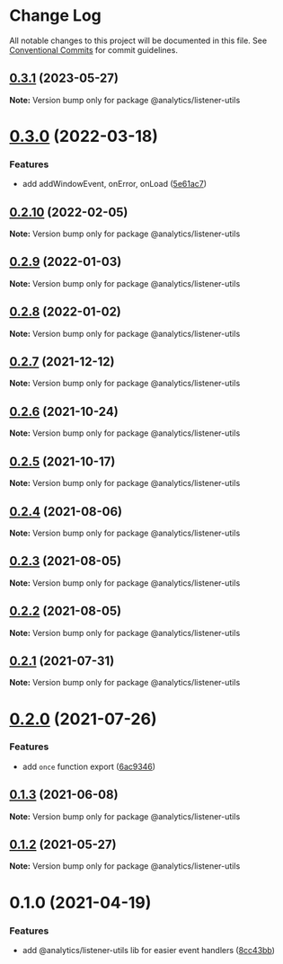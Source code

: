 # Change Log

All notable changes to this project will be documented in this file.
See [Conventional Commits](https://conventionalcommits.org) for commit guidelines.

## [0.3.1](https://github.com/DavidWells/analytics/tree/master/packages/analytics-util-listener/compare/@analytics/listener-utils@0.3.0...@analytics/listener-utils@0.3.1) (2023-05-27)

**Note:** Version bump only for package @analytics/listener-utils





# [0.3.0](https://github.com/DavidWells/analytics/tree/master/packages/analytics-util-listener/compare/@analytics/listener-utils@0.2.10...@analytics/listener-utils@0.3.0) (2022-03-18)


### Features

* add addWindowEvent, onError, onLoad ([5e61ac7](https://github.com/DavidWells/analytics/tree/master/packages/analytics-util-listener/commit/5e61ac7db4307eccee865227ef952da7ae82e584))





## [0.2.10](https://github.com/DavidWells/analytics/tree/master/packages/analytics-util-listener/compare/@analytics/listener-utils@0.2.9...@analytics/listener-utils@0.2.10) (2022-02-05)

**Note:** Version bump only for package @analytics/listener-utils





## [0.2.9](https://github.com/DavidWells/analytics/tree/master/packages/analytics-util-listener/compare/@analytics/listener-utils@0.2.8...@analytics/listener-utils@0.2.9) (2022-01-03)

**Note:** Version bump only for package @analytics/listener-utils





## [0.2.8](https://github.com/DavidWells/analytics/tree/master/packages/analytics-util-listener/compare/@analytics/listener-utils@0.2.7...@analytics/listener-utils@0.2.8) (2022-01-02)

**Note:** Version bump only for package @analytics/listener-utils





## [0.2.7](https://github.com/DavidWells/analytics/tree/master/packages/analytics-util-listener/compare/@analytics/listener-utils@0.2.6...@analytics/listener-utils@0.2.7) (2021-12-12)

**Note:** Version bump only for package @analytics/listener-utils





## [0.2.6](https://github.com/DavidWells/analytics/tree/master/packages/analytics-util-listener/compare/@analytics/listener-utils@0.2.5...@analytics/listener-utils@0.2.6) (2021-10-24)

**Note:** Version bump only for package @analytics/listener-utils





## [0.2.5](https://github.com/DavidWells/analytics/tree/master/packages/analytics-util-listener/compare/@analytics/listener-utils@0.2.4...@analytics/listener-utils@0.2.5) (2021-10-17)

**Note:** Version bump only for package @analytics/listener-utils





## [0.2.4](https://github.com/DavidWells/analytics/tree/master/packages/analytics-util-listener/compare/@analytics/listener-utils@0.2.3...@analytics/listener-utils@0.2.4) (2021-08-06)

**Note:** Version bump only for package @analytics/listener-utils





## [0.2.3](https://github.com/DavidWells/analytics/tree/master/packages/analytics-util-listener/compare/@analytics/listener-utils@0.2.2...@analytics/listener-utils@0.2.3) (2021-08-05)

**Note:** Version bump only for package @analytics/listener-utils





## [0.2.2](https://github.com/DavidWells/analytics/tree/master/packages/analytics-util-listener/compare/@analytics/listener-utils@0.2.1...@analytics/listener-utils@0.2.2) (2021-08-05)

**Note:** Version bump only for package @analytics/listener-utils





## [0.2.1](https://github.com/DavidWells/analytics/tree/master/packages/analytics-util-listener/compare/@analytics/listener-utils@0.2.0...@analytics/listener-utils@0.2.1) (2021-07-31)

**Note:** Version bump only for package @analytics/listener-utils





# [0.2.0](https://github.com/DavidWells/analytics/tree/master/packages/analytics-util-listener/compare/@analytics/listener-utils@0.1.3...@analytics/listener-utils@0.2.0) (2021-07-26)


### Features

* add `once` function export ([6ac9346](https://github.com/DavidWells/analytics/tree/master/packages/analytics-util-listener/commit/6ac9346))





## [0.1.3](https://github.com/DavidWells/analytics/tree/master/packages/analytics-util-listener/compare/@analytics/listener-utils@0.1.2...@analytics/listener-utils@0.1.3) (2021-06-08)

**Note:** Version bump only for package @analytics/listener-utils





## [0.1.2](https://github.com/DavidWells/analytics/tree/master/packages/analytics-util-listener/compare/@analytics/listener-utils@0.1.0...@analytics/listener-utils@0.1.2) (2021-05-27)

**Note:** Version bump only for package @analytics/listener-utils





# 0.1.0 (2021-04-19)


### Features

* add @analytics/listener-utils lib for easier event handlers ([8cc43bb](https://github.com/DavidWells/analytics/tree/master/packages/analytics-util-listener/commit/8cc43bb))
